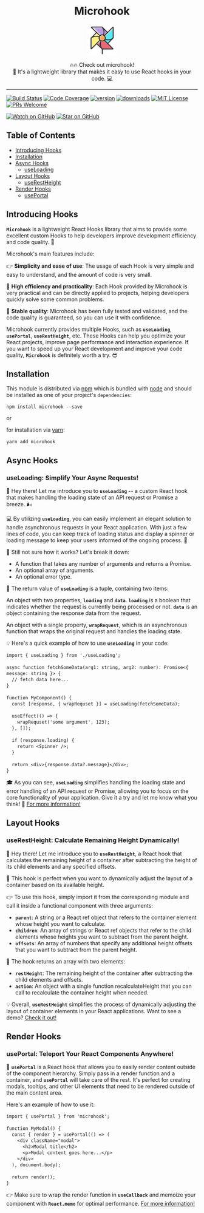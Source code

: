 <div align="center">
  <h1>Microhook</h1>

  <a href="https://github.com/Ruimve">
    <img
      width="80"
      alt="Ruimve"
      src="https://github.com/Ruimve/materials/blob/main/images/windmill.png?raw=true"
    />
  </a>

  <p>🔥🔥 Check out microhook!<br /> 🚀 It's a lightweight library that makes it easy to use React hooks in your code. 💻</p>
</div>
<hr />

[![Build Status][build-badge]][build]
[![Code Coverage][coverage-badge]][coverage]
[![version][version-badge]][package]
[![downloads][downloads-badge]][npmtrends]
[![MIT License][license-badge]][license]
[![PRs Welcome][prs-badge]][prs]

[![Watch on GitHub][github-watch-badge]][github-watch]
[![Star on GitHub][github-star-badge]][github-star]

## Table of Contents

- [Introducing Hooks](#introducing-hooks)
- [Installation](#installation)
- [Async Hooks](#async-hooks)
  - [useLoading](#useloading-simplify-your-async-requests)
- [Layout Hooks](#layout-hooks)
  - [useRestHeight](#userestheight-calculate-remaining-height-dynamically)
- [Render Hooks](#render-hooks)
  - [usePortal](#useportal-teleport-your-react-components-anywhere)

## Introducing Hooks

**`Microhook`** is a lightweight React Hooks library that aims to provide some excellent custom Hooks to help developers improve development efficiency and code quality. 💪

Microhook's main features include:

👉 **Simplicity and ease of use**: The usage of each Hook is very simple and easy to understand, and the amount of code is very small.

🚀 **High efficiency and practicality**: Each Hook provided by Microhook is very practical and can be directly applied to projects, helping developers quickly solve some common problems.

💯 **Stable quality**: Microhook has been fully tested and validated, and the code quality is guaranteed, so you can use it with confidence.

Microhook currently provides multiple Hooks, such as **`useLoading`**, **`usePortal`**, **`useRestHeight`**, etc. These Hooks can help you optimize your React projects, improve page performance and interaction experience. If you want to speed up your React development and improve your code quality, **`Microhook`** is definitely worth a try. 😎

## Installation

This module is distributed via [npm][npm] which is bundled with [node][node] and
should be installed as one of your project's `dependencies`:
```
npm install microhook --save
```
or

for installation via [yarn][yarn]:
```
yarn add microhook
```


## Async Hooks

### useLoading: Simplify Your Async Requests!

👋 Hey there! Let me introduce you to **`useLoading`** -- a custom React hook that makes handling the loading state of an API request or Promise a breeze. 🌬️

💻 By utilizing **`useLoading`**, you can easily implement an elegant solution to handle asynchronous requests in your React application. With just a few lines of code, you can keep track of loading status and display a spinner or loading message to keep your users informed of the ongoing process. 🚀

🤔 Still not sure how it works? Let's break it down:

* A function that takes any number of arguments and returns a Promise.
* An optional array of arguments.
* An optional error type.

🎉 The return value of **`useLoading`** is a tuple, containing two items:

An object with two properties, **`loading`** and **`data`**. **`loading`** is a boolean that indicates whether the request is currently being processed or not. **`data`** is an object containing the response data from the request.

An object with a single property, **`wrapRequest`**, which is an asynchronous function that wraps the original request and handles the loading state.

💡 Here's a quick example of how to use **`useLoading`** in your code:

```tsx
import { useLoading } from './useLoading';

async function fetchSomeData(arg1: string, arg2: number): Promise<{ message: string }> {
  // fetch data here...
}

function MyComponent() {
  const [response, { wrapRequset }] = useLoading(fetchSomeData);

  useEffect(() => {
    wrapRequset('some argument', 123);
  }, []);

  if (response.loading) {
    return <Spinner />;
  }

  return <div>{response.data?.message}</div>;
}
```

🎓 As you can see, **`useLoading`** simplifies handling the loading state and error handling of an API request or Promise, allowing you to focus on the core functionality of your application. Give it a try and let me know what you think! 🤩 [For more information!][use-loading-demo]

## Layout Hooks

### useRestHeight: Calculate Remaining Height Dynamically!

👋 Hey there! Let me introduce you to **`useRestHeight`**, a React hook that calculates the remaining height of a container after subtracting the height of its child elements and any specified offsets.

🚀 This hook is perfect when you want to dynamically adjust the layout of a container based on its available height.

👉 To use this hook, simply import it from the corresponding module and call it inside a functional component with three arguments:

* **`parent`**: A string or a React ref object that refers to the container element whose height you want to calculate.
* **`children`**: An array of strings or React ref objects that refer to the child elements whose heights you want to subtract from the parent height.
* **`offsets`**: An array of numbers that specify any additional height offsets that you want to subtract from the parent height.

🎉 The hook returns an array with two elements:

* **`restHeight`**: The remaining height of the container after subtracting the child elements and offsets.
* **`action`**: An object with a single function recalculateHeight that you can call to recalculate the container height when needed.

💡 Overall, **`useRestHeight`** simplifies the process of dynamically adjusting the layout of container elements in your React applications. Want to see a demo? [Check it out!][use-rest-height-demo]

## Render Hooks

### usePortal: Teleport Your React Components Anywhere!

🚀 **`usePortal`** is a React hook that allows you to easily render content outside of the component hierarchy. Simply pass in a render function and a container, and **`usePortal`**  will take care of the rest. It's perfect for creating modals, tooltips, and other UI elements that need to be rendered outside of the main content area.

Here's an example of how to use it:

```tsx
import { usePortal } from 'microhook';

function MyModal() {
  const { render } = usePortal(() => (
    <div className="modal">
      <h2>Modal title</h2>
      <p>Modal content goes here...</p>
    </div>
  ), document.body);

  return render();
}
```

👉 Make sure to wrap the render function in **`useCallback`** and memoize your component with **`React.memo`** for optimal performance. [For more information!][use-portal-demo]

[npm]: https://www.npmjs.com/
[yarn]: https://classic.yarnpkg.com
[node]: https://nodejs.org
[portals]: https://reactjs.org/docs/portals.html#gatsby-focus-wrapper
[build-badge]:https://img.shields.io/github/workflow/status/microhook/validate?logo=github&style=flat-square
[build]: https://github.com/Ruimve/microhook/actions/workflows/ci.yml/badge.svg
[coverage-badge]: https://img.shields.io/codecov/c/github/Ruimve/microhook.svg?style=flat-square
[coverage]: https://codecov.io/github/microhook
[version-badge]: https://img.shields.io/npm/v/microhook.svg?style=flat-square
[package]: https://www.npmjs.com/package/microhook
[downloads-badge]: https://img.shields.io/npm/dm/microhook.svg?style=flat-square
[npmtrends]: http://www.npmtrends.com/microhook
[license-badge]: https://img.shields.io/npm/l/microhook.svg?style=flat-square
[license]: https://github.com/Ruimve/microhook/blob/master/LICENSE
[prs-badge]: https://img.shields.io/badge/PRs-welcome-brightgreen.svg?style=flat-square
[prs]: http://makeapullrequest.com
[github-watch-badge]: https://img.shields.io/github/watchers/Ruimve/microhook.svg?style=social
[github-watch]: https://github.com/Ruimve/microhook/watchers
[github-star-badge]: https://img.shields.io/github/stars/Ruimve/microhook.svg?style=social
[github-star]: https://github.com/Ruimve/microhook/stargazers
[hooks]: https://react.docschina.org/docs/hooks-custom.html
[resize-observer]: https://developer.mozilla.org/zh-CN/docs/Web/API/ResizeObserver

[use-loading-demo]: https://github.com/Ruimve/microhook/blob/master/src/useLoading/demo/index.tsx
[use-rest-height-demo]: https://github.com/Ruimve/microhook/blob/master/src/useRestHeight/demo/index.tsx
[use-portal-demo]: https://github.com/Ruimve/microhook/blob/master/src/usePortal/demo/index.tsx
